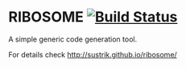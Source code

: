 RIBOSOME [![Build Status](https://travis-ci.org/sustrik/ribosome.svg?branch=master)](https://travis-ci.org/sustrik/ribosome)
========

A simple generic code generation tool.

For details check http://sustrik.github.io/ribosome/

